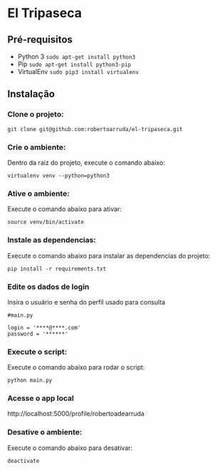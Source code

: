 # El Tripaseca

## Pré-requisitos
- Python 3 `sudo apt-get install python3`
- Pip `sudo apt-get install python3-pip`
- VirtualEnv `sudo pip3 install virtualenv`


## Instalação

### Clone o projeto:
```
git clone git@github.com:robertoarruda/el-tripaseca.git
```

### Crie o ambiente:
Dentro da raiz do projeto, execute o comando abaixo:
```
virtualenv venv --python=python3
```

### Ative o ambiente:
Execute o comando abaixo para ativar:
```
source venv/bin/activate
```

### Instale as dependencias:
Execute o comando abaixo para instalar as dependencias do projeto:
```
pip install -r requirements.txt
```

### Edite os dados de login
Insira o usuário e senha do perfil usado para consulta
```
#main.py

login = '****@****.com'
password = '******'
```

### Execute o script:
Execute o comando abaixo para rodar o script:
```
python main.py
```

### Acesse o app local
http://localhost:5000/profile/robertoadearruda


### Desative o ambiente:
Execute o comando abaixo para desativar:
```
deactivate
```